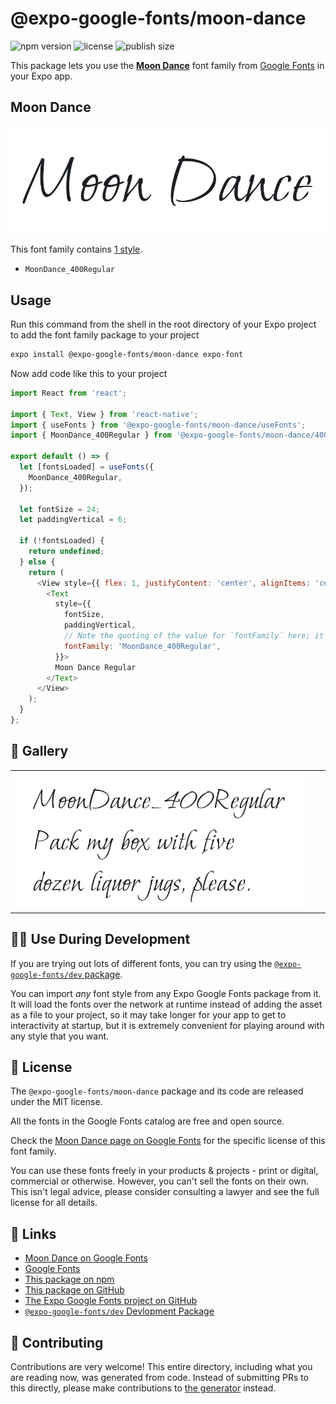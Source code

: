 # @expo-google-fonts/moon-dance

![npm version](https://flat.badgen.net/npm/v/@expo-google-fonts/moon-dance)
![license](https://flat.badgen.net/github/license/expo/google-fonts)
![publish size](https://flat.badgen.net/packagephobia/install/@expo-google-fonts/moon-dance)

This package lets you use the [**Moon Dance**](https://fonts.google.com/specimen/Moon+Dance) font family from [Google Fonts](https://fonts.google.com/) in your Expo app.

## Moon Dance

![Moon Dance](./font-family.png)

This font family contains [1 style](#-gallery).

- `MoonDance_400Regular`

## Usage

Run this command from the shell in the root directory of your Expo project to add the font family package to your project
```sh
expo install @expo-google-fonts/moon-dance expo-font
```

Now add code like this to your project
```js
import React from 'react';

import { Text, View } from 'react-native';
import { useFonts } from '@expo-google-fonts/moon-dance/useFonts';
import { MoonDance_400Regular } from '@expo-google-fonts/moon-dance/400Regular';

export default () => {
  let [fontsLoaded] = useFonts({
    MoonDance_400Regular,
  });

  let fontSize = 24;
  let paddingVertical = 6;

  if (!fontsLoaded) {
    return undefined;
  } else {
    return (
      <View style={{ flex: 1, justifyContent: 'center', alignItems: 'center' }}>
        <Text
          style={{
            fontSize,
            paddingVertical,
            // Note the quoting of the value for `fontFamily` here; it expects a string!
            fontFamily: 'MoonDance_400Regular',
          }}>
          Moon Dance Regular
        </Text>
      </View>
    );
  }
};

```

## 🔡 Gallery


||||
|-|-|-|
|![MoonDance_400Regular](./MoonDance_400Regular.ttf.png)||||


## 👩‍💻 Use During Development

If you are trying out lots of different fonts, you can try using the [`@expo-google-fonts/dev` package](https://github.com/expo/google-fonts/tree/master/font-packages/dev#readme).

You can import *any* font style from any Expo Google Fonts package from it. It will load the fonts
over the network at runtime instead of adding the asset as a file to your project, so it may take longer
for your app to get to interactivity at startup, but it is extremely convenient
for playing around with any style that you want.

## 📖 License

The `@expo-google-fonts/moon-dance` package and its code are released under the MIT license.

All the fonts in the Google Fonts catalog are free and open source.

Check the [Moon Dance page on Google Fonts](https://fonts.google.com/specimen/Moon+Dance) for the specific license of this font family.

You can use these fonts freely in your products & projects - print or digital, commercial or otherwise. However, you can't sell the fonts on their own. This isn't legal advice, please consider consulting a lawyer and see the full license for all details.

## 🔗 Links

- [Moon Dance on Google Fonts](https://fonts.google.com/specimen/Moon+Dance)
- [Google Fonts](https://fonts.google.com/)
- [This package on npm](https://www.npmjs.com/package/@expo-google-fonts/moon-dance)
- [This package on GitHub](https://github.com/expo/google-fonts/tree/master/font-packages/moon-dance)
- [The Expo Google Fonts project on GitHub](https://github.com/expo/google-fonts)
- [`@expo-google-fonts/dev` Devlopment Package](https://github.com/expo/google-fonts/tree/master/font-packages/dev)

## 🤝 Contributing

Contributions are very welcome! This entire directory, including what you are reading now, was generated from code. Instead of submitting PRs to this directly, please make contributions to [the generator](https://github.com/expo/google-fonts/tree/master/packages/generator) instead.
